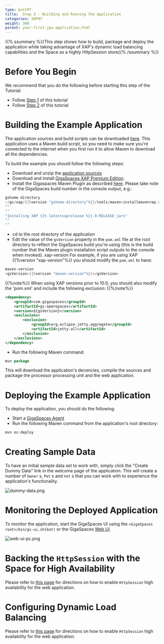 ```yaml
---
type: post97
title:  Step 3 - Building and Running the Application
categories: XAP97
weight: 300
parent: your-first-jpa-application.html
---
```


{{% ssummary %}}This step shows how to build, package and deploy the application while taking advantage of XAP's dynamic load balancing capabilities and the Space as a highly HttpSession store{{% /ssummary %}}

# Before You Begin

We recommend that you do the following before starting this step of the Tutorial:

- Follow [Step 1](./step-1-adjusting-your-jpa-domain-model-to-the-xap-jpa-implementation.html) of this tutorial
- Follow [Step 2](./step-2-using-the-power-of-the-space-to-scale-your-data-access-layer.html) of this tutorial

# Building the Example Application

The application sources and build scripts can be downloaded [here](https://github.com/Gigaspaces/petclinic-jpa). This application uses a Maven build script, so you need to make sure you're connected to the internet when you first run it to allow Maven to download all the dependencies.

To build the example you should follow the following steps:

- Download and unzip the [application sources](https://github.com/gigaspaces/petclinic-jpa)
- Download and install [GigaSpaces XAP Premium Edition](http://www.gigaspaces.com/xap-download).
- Install the Gigaspaces Maven Plugin as described [here]({{%currentjavaurl%}}/maven-plugin.html). Please take note of the GigaSpaces build number in the console output, e.g.:


```java
gshome-directory
~/gs/xap/{{%version "gshome-directory"%}}/tools/maven>installmavenrep.sh
""
""
"Installing XAP {{% latestxaprelease %}}.0-RELEASE jars"
""
""
```

- cd to the root directory of the application
- Edit the value of the `gsVersion` property in the `pom.xml` file at the root directory to reflect the GigaSpaces build you're using (this is the build number that the Maven plugin installation script outputs to the console when invoked).
xap-version
For example, if you are using   XAP {{%version "xap-version"%}} you should modify the `pom.xml` to have:


```java
maven-version
<gsVersion>{{%version "maven-version"%}}</gsVersion>
```

{{%note%}}
When using XAP versions prior to 10.0, you should also modify the 'pom.xml' and include the following exclusion:
{{%/note%}}


```xml
<dependency>
	<groupId>com.gigaspaces</groupId>
	<artifactId>gs-openspaces</artifactId>
	<version>${gsVersion}</version>
	<exclusions>
		<exclusion>
			<groupId>org.eclipse.jetty.aggregate</groupId>
			<artifactId>jetty-all</artifactId>
		</exclusion>
	</exclusions>
</dependency>
```

- Run the following Maven command:


```java
mvn package
```

This will download the application's decencies, compile the sources and package the processor processing unit and the web application.

# Deploying the Example Application

To deploy the application, you should do the following:

- Start a [GigaSpaces Agent](/product_overview/service-grid.html#gsa)
- Run the following Maven command from the application's root directory:


```java
mvn os:deploy
```

# Creating Sample Data

To have an initial sample data set to work with, simply click the "Create Dummy Data" link in the welcome page of the application. This will create a number of `Owner` s, `Pet` s and `Vet` s that you can work with to experience the application's functionality.

![dummy-data.png](/attachment_files/dummy-data.png)

# Monitoring the Deployed Application

To monitor  the application, start the GigaSpaces UI using the `<GigaSpaces root>/bin/gs-ui.sh(bat)` or the GigaSpaces [Web UI]({{%currentadmurl%}}/web-management-console.html).

![web-ui-pc.png](/attachment_files/web-ui-pc.png)

# Backing the `HttpSession` with the Space for High Availability

Please refer to [this page](./step-2-enabling-http-session-failover-and-fault-tolerance.html) for directions on how to enable `HttpSession` high availability for the web application.

# Configuring Dynamic Load Balancing

Please refer to [this page](./step-3-scaling-the-data-access-layer.html) for directions on how to enable `HttpSession` high availability for the web application.

